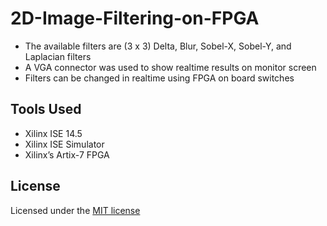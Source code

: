 # 2D-Image-Filtering-on-FPGA

- The available filters are (3 x 3) Delta, Blur, Sobel-X, Sobel-Y, and Laplacian filters
- A VGA connector was used to show realtime results on monitor screen
- Filters can be changed in realtime using FPGA on board switches


## Tools Used

- Xilinx ISE 14.5
- Xilinx ISE Simulator
- Xilinx’s Artix-7 FPGA


## License

Licensed under the [MIT license](http://www.opensource.org/licenses/MIT)
